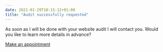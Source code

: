 ```yaml
---
date: 2021-01-29T10:15:12+01:00
title: "Audit successfully requested"
---
```


As soon as I will be done with your website audit I will contact you. Would you like to learn more details in advance?

<a href="https://calendly.com/ivos-stork/fee-website-audit-consultation" class="CTA"> Make an appointment </a>